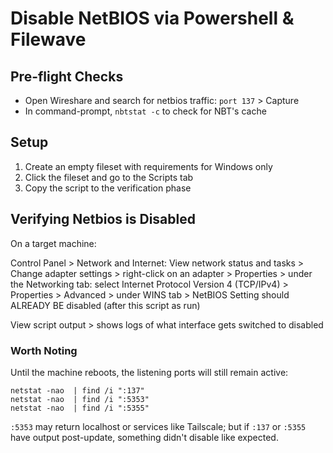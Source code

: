 # Disable NetBIOS via Powershell & Filewave

## Pre-flight Checks

- Open Wireshare and search for netbios traffic: `port 137` > Capture
- In command-prompt, `nbtstat -c` to check for NBT's cache

## Setup

1. Create an empty fileset with requirements for Windows only
2. Click the fileset and go to the Scripts tab
3. Copy the script to the verification phase

## Verifying Netbios is Disabled

On a target machine:

Control Panel > Network and Internet: View network status and tasks > Change adapter settings > right-click on an adapter > Properties > under the Networking tab: select Internet Protocol Version 4 (TCP/IPv4) > Properties > Advanced > under WINS tab > NetBIOS Setting should ALREADY BE disabled (after this script as run)

View script output > shows logs of what interface gets switched to disabled

### Worth Noting

Until the machine reboots, the listening ports will still remain active:
```batch
netstat -nao  | find /i ":137"
netstat -nao  | find /i ":5353"
netstat -nao  | find /i ":5355"
```

`:5353` may return localhost or services like Tailscale; but if `:137` or `:5355` have output post-update, something didn't disable like expected.
